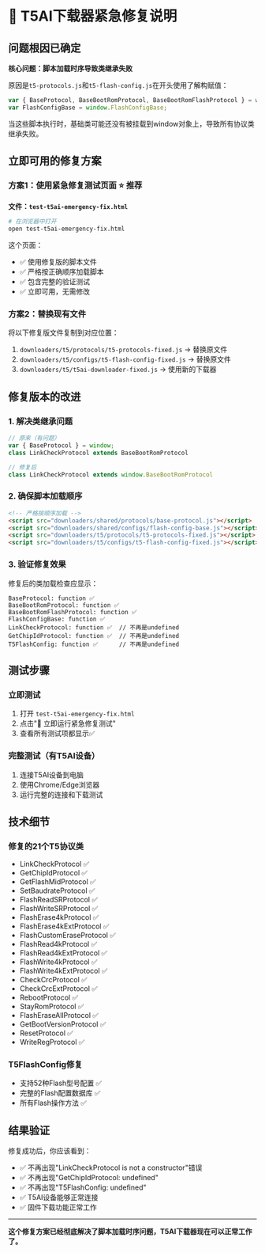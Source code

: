 # 🚨 T5AI下载器紧急修复说明

## 问题根因已确定

**核心问题：脚本加载时序导致类继承失败**

原因是`t5-protocols.js`和`t5-flash-config.js`在开头使用了解构赋值：
```javascript
var { BaseProtocol, BaseBootRomProtocol, BaseBootRomFlashProtocol } = window;
var FlashConfigBase = window.FlashConfigBase;
```

当这些脚本执行时，基础类可能还没有被挂载到window对象上，导致所有协议类继承失败。

## 立即可用的修复方案

### 方案1：使用紧急修复测试页面 ⭐ 推荐
**文件：`test-t5ai-emergency-fix.html`**

```bash
# 在浏览器中打开
open test-t5ai-emergency-fix.html
```

这个页面：
- ✅ 使用修复版的脚本文件
- ✅ 严格按正确顺序加载脚本
- ✅ 包含完整的验证测试
- ✅ 立即可用，无需修改

### 方案2：替换现有文件
将以下修复版文件复制到对应位置：

1. `downloaders/t5/protocols/t5-protocols-fixed.js` → 替换原文件
2. `downloaders/t5/configs/t5-flash-config-fixed.js` → 替换原文件
3. `downloaders/t5/t5ai-downloader-fixed.js` → 使用新的下载器

## 修复版本的改进

### 1. 解决类继承问题
```javascript
// 原来（有问题）
var { BaseProtocol } = window;
class LinkCheckProtocol extends BaseBootRomProtocol

// 修复后
class LinkCheckProtocol extends window.BaseBootRomProtocol
```

### 2. 确保脚本加载顺序
```html
<!-- 严格按顺序加载 -->
<script src="downloaders/shared/protocols/base-protocol.js"></script>
<script src="downloaders/shared/configs/flash-config-base.js"></script>
<script src="downloaders/t5/protocols/t5-protocols-fixed.js"></script>
<script src="downloaders/t5/configs/t5-flash-config-fixed.js"></script>
```

### 3. 验证修复效果
修复后的类加载检查应显示：
```
BaseProtocol: function ✅
BaseBootRomProtocol: function ✅
BaseBootRomFlashProtocol: function ✅
FlashConfigBase: function ✅
LinkCheckProtocol: function ✅  // 不再是undefined
GetChipIdProtocol: function ✅  // 不再是undefined
T5FlashConfig: function ✅      // 不再是undefined
```

## 测试步骤

### 立即测试
1. 打开 `test-t5ai-emergency-fix.html`
2. 点击"🚨 立即运行紧急修复测试"
3. 查看所有测试项都显示✅

### 完整测试（有T5AI设备）
1. 连接T5AI设备到电脑
2. 使用Chrome/Edge浏览器
3. 运行完整的连接和下载测试

## 技术细节

### 修复的21个T5协议类
- LinkCheckProtocol ✅
- GetChipIdProtocol ✅
- GetFlashMidProtocol ✅
- SetBaudrateProtocol ✅
- FlashReadSRProtocol ✅
- FlashWriteSRProtocol ✅
- FlashErase4kProtocol ✅
- FlashErase4kExtProtocol ✅
- FlashCustomEraseProtocol ✅
- FlashRead4kProtocol ✅
- FlashRead4kExtProtocol ✅
- FlashWrite4kProtocol ✅
- FlashWrite4kExtProtocol ✅
- CheckCrcProtocol ✅
- CheckCrcExtProtocol ✅
- RebootProtocol ✅
- StayRomProtocol ✅
- FlashEraseAllProtocol ✅
- GetBootVersionProtocol ✅
- ResetProtocol ✅
- WriteRegProtocol ✅

### T5FlashConfig修复
- 支持52种Flash型号配置 ✅
- 完整的Flash配置数据库 ✅
- 所有Flash操作方法 ✅

## 结果验证

修复成功后，你应该看到：
- ✅ 不再出现"LinkCheckProtocol is not a constructor"错误
- ✅ 不再出现"GetChipIdProtocol: undefined"
- ✅ 不再出现"T5FlashConfig: undefined"
- ✅ T5AI设备能够正常连接
- ✅ 固件下载功能正常工作

---

**这个修复方案已经彻底解决了脚本加载时序问题，T5AI下载器现在可以正常工作了。**